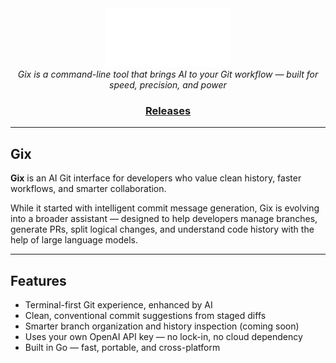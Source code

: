 <div align="center">

<picture>
  <source media="(prefers-color-scheme: light)" srcset="/docs/logo_gix_light.svg">
  <img alt="gix logo" src="/docs/logo_gix_dark.svg" width="40%" height="40%">
</picture>

<br/>
<em>Gix is a command-line tool that brings AI to your Git workflow — built for speed, precision, and power</em>

<h3>

[Releases](https://github.com/ademajagon/gix/releases)

</h3>
</div>

---

## Gix

**Gix** is an AI Git interface for developers who value clean history, faster workflows, and smarter collaboration.

While it started with intelligent commit message generation, Gix is evolving into a broader assistant — designed to help developers manage branches, generate PRs, split logical changes, and understand code history with the help of large language models.

---

## Features

- Terminal-first Git experience, enhanced by AI
- Clean, conventional commit suggestions from staged diffs
- Smarter branch organization and history inspection (coming soon)
- Uses your own OpenAI API key — no lock-in, no cloud dependency
- Built in Go — fast, portable, and cross-platform
